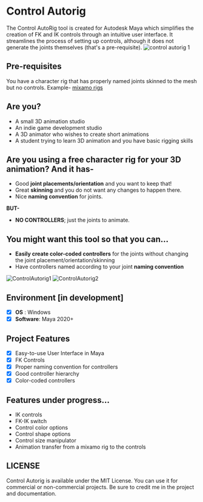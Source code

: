 # Control Autorig
The Control AutoRig tool is created for Autodesk Maya which simplifies the creation of FK and IK controls through an intuitive user interface. It streamlines the process of setting up controls, although it does not generate the joints themselves (that's a pre-requisite).
![control autorig 1](https://github.com/Namrakant/ControlAutorig/assets/8972747/d954508c-adb3-4530-944b-9be77e40d167)

## **Pre-requisites**
You have a character rig that has properly named joints skinned to the mesh but no controls. Example- [mixamo rigs](https://www.mixamo.com/#/)

## **Are you?**
- A small 3D animation studio
- An indie game development studio
- A 3D animator who wishes to create short animations
- A student trying to learn 3D animation and you have basic rigging skills

## **Are you using a free character rig for your 3D animation? And it has-**
- Good **joint placements/orientation** and you want to keep that!
- Great **skinning** and you do not want any changes to happen there.
- Nice **naming convention** for joints.


**BUT-**
- **NO CONTROLLERS**; just the joints to animate.

## **You might want this tool so that you can...** 
- **Easily create color-coded controllers** for the joints without changing the joint placement/orientation/skinning
- Have controllers named according to your joint **naming convention**

![ControlAutorig1](https://github.com/Namrakant/ControlAutorig/assets/8972747/7943919a-d4cf-4ded-9270-6e4ff348fe3a)
![ControlAutorig2](https://github.com/Namrakant/ControlAutorig/assets/8972747/2c909619-2525-4cb5-a937-081767ae31c9)

## Environment [in development]
- [x] **OS**      : Windows
- [x] **Software**: Maya 2020+ 

## **Project Features**
- [x] Easy-to-use User Interface in Maya
- [x] FK Controls
- [x] Proper naming convention for controllers
- [x] Good controller hierarchy
- [x] Color-coded controllers

## **Features under progress...**
- IK controls
- FK-IK switch
- Control color options
- Control shape options
- Control size manipulator
- Animation transfer from a mixamo rig to the controls

## **LICENSE**
Control Autorig is available under the MIT License. You can use it for commercial or non-commercial projects. Be sure to credit me in the project and documentation.
